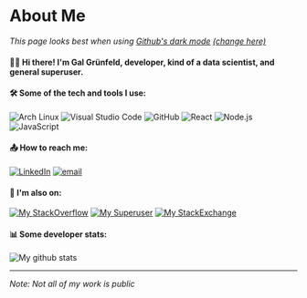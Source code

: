 # About Me

_This page looks best when using [Github's dark mode](https://twitter.com/github/status/1336362679506784256) [(change here)](https://github.com/settings/appearance)_

#### 👋🏻 Hi there! I'm Gal Grünfeld, developer, kind of a data scientist, and general superuser.

#### 🛠️ Some of the tech and tools I use:

![Arch Linux](http://img.shields.io/badge/-Arch%20Linux-informational?style=for-the-badge&logo=arch-linux&logoColor=white)
![Visual Studio Code](http://img.shields.io/badge/-VS%20Code-informational?style=for-the-badge&logo=visual-studio-code&logoColor=white)
![GitHub](http://img.shields.io/badge/-Github-informational?style=for-the-badge&logo=github&logoColor=white)
![React](http://img.shields.io/badge/-React-informational?style=for-the-badge&logo=react&logoColor=white)
![Node.js](http://img.shields.io/badge/-Node.js-informational?style=for-the-badge&logo=node.js&logoColor=white)
![JavaScript](http://img.shields.io/badge/-Javascript-informational?style=for-the-badge&logo=javascript&logoColor=white)

<!--
#### Personal setup
![Manjaro](http://img.shields.io/badge/-Manjaro-informational?style=for-the-badge&logo=manjaro&logoColor=white)
![KDE](http://img.shields.io/badge/-KDE-informational?style=for-the-badge&logo=KDE&logoColor=white)
-->

#### 📤 How to reach me:

[![LinkedIn](http://img.shields.io/badge/-LinkedIn-informational?style=for-the-badge&logo=linkedin&logoColor=white)](https://linkedin.com/in/galgreenfield)
[![email](http://img.shields.io/badge/-Email-informational?style=for-the-badge&logo=gmail&logoColor=white)](mailto:galgreenfield@gmail.com)

#### 💬 I'm also on:

[![My StackOverflow](http://img.shields.io/badge/-StackOverflow-informational?style=for-the-badge&logo=Stack-Overflow&logoColor=white)](https://stackoverflow.com/users/5094787/gal-gr%c3%bcnfeld)
[![My Superuser](http://img.shields.io/badge/-SuperUser-informational?style=for-the-badge&logo=super-user&logoColor=white)](https://superuser.com/users/630055/gal-gr%c3%bcnfeld)
[![My StackExchange](http://img.shields.io/badge/-StackExchange-informational?style=for-the-badge&logo=stack-exchange&logoColor=white)](https://stackexchange.com/users/6594572/gal-gr%c3%bcnfeld?tab=accounts)

#### 📊 Some developer stats:

![My github stats](https://github-readme-stats.vercel.app/api?username=GalGreenfield&title_color=c9d1d9&text_color=c9d1d9&link_color=58a6ff&bg_color=0d1117&hide_border=true&count_private=true&show_icons=true&include_all_commits=true)

---

_Note: Not all of my work is public_
